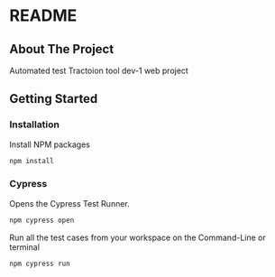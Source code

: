 # README

## About The Project
Automated test Tractoion tool dev-1 web project

## Getting Started

### Installation

Install NPM packages
```sh
npm install
```

### Cypress

Opens the Cypress Test Runner.
```sh
npm cypress open
```

Run all the test cases from your workspace on the Command-Line or terminal
```sh
npm cypress run
```